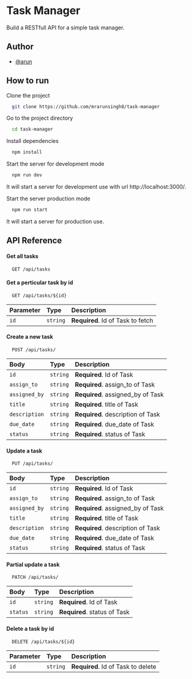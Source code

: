 # Task Manager
Build a RESTfull API for a simple task manager.

## Author
- [@arun](https://github.com/mrarunsingh8)

## How to run

Clone the project

```bash
  git clone https://github.com/mrarunsingh8/task-manager
```

Go to the project directory

```bash
  cd task-manager
```

Install dependencies

```bash
  npm install
```

Start the server for development mode

```bash
  npm run dev
```
It will start a server for development use with url http://localhost:3000/.

Start the server production mode

```bash
  npm run start
```
It will start a server for production use.


## API Reference

#### Get all tasks

```http
  GET /api/tasks
```

#### Get a perticular task by id

```http
  GET /api/tasks/${id}
```

| Parameter | Type     | Description                       |
| :-------- | :------- | :-------------------------------- |
| `id`      | `string` | **Required**. Id of Task to fetch |


#### Create a new task

```http
  POST /api/tasks/
```

| Body | Type     | Description                       |
| :-------- | :------- | :-------------------------------- |
| `id`      | `string` | **Required**. Id of Task |
| `assign_to`      | `string` | **Required**. assign_to of Task |
| `assigned_by`      | `string` | **Required**. assigned_by of Task |
| `title`      | `string` | **Required**. title of Task |
| `description`      | `string` | **Required**. description of Task |
| `due_date`      | `string` | **Required**. due_date of Task |
| `status`      | `string` | **Required**. status of Task |


#### Update a task

```http
  PUT /api/tasks/
```

| Body | Type     | Description                       |
| :-------- | :------- | :-------------------------------- |
| `id`      | `string` | **Required**. Id of Task |
| `assign_to`      | `string` | **Required**. assign_to of Task |
| `assigned_by`      | `string` | **Required**. assigned_by of Task |
| `title`      | `string` | **Required**. title of Task |
| `description`      | `string` | **Required**. description of Task |
| `due_date`      | `string` | **Required**. due_date of Task |
| `status`      | `string` | **Required**. status of Task |


#### Partial update a task

```http
  PATCH /api/tasks/
```

| Body | Type     | Description                       |
| :-------- | :------- | :-------------------------------- |
| `id`      | `string` | **Required**. Id of Task |
| `status`      | `string` | **Required**. status of Task |



#### Delete a task by id

```http
  DELETE /api/tasks/${id}
```

| Parameter | Type     | Description                       |
| :-------- | :------- | :-------------------------------- |
| `id`      | `string` | **Required**. Id of Task to delete |


